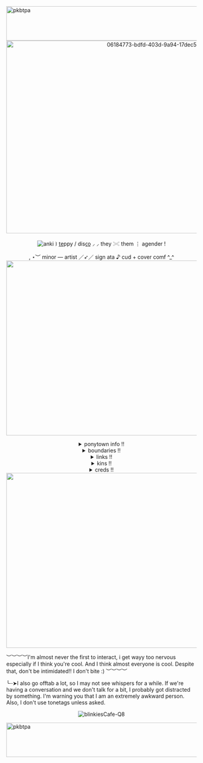 <img width="1044" height="91" alt="pkbtpa" src="https://github.com/user-attachments/assets/1850e560-4a87-4ac0-b936-14fd820b718b" />
<div align="center">
<img width="800" height="510" alt="06184773-bdfd-403d-9a94-17dec5ca15c6" src="https://github.com/user-attachments/assets/7a1655d8-e1f7-4586-a042-8af2f223c26a" />

![anki](https://img.shields.io/badge/welcome_to-happyville!-pink.svg?style=plastic&logo=gleam)
 ꒱ t̲e̲ppy / disc̲o̲   ⸝ ⸝    they 𓏵 them   ⋮   agender !

  , ⋆︶        minor    —    artist   ／➶／   sign ata ♪ cud + cover comf ^_^
<img width="3464" height="463" alt="eiuf7p" src="https://github.com/user-attachments/assets/de46e3ac-30cf-4a12-b741-b72aafb6d95a" />
<details>
<summary>ponytown info !!</summary>
please come sit with me in ponytown!! I absolutely love it. I'm rarely sitting with someone, but if I am, feel free to sit with us!

I'm usually sitting below the bakery, in the top left corner of spawn, or in the roblox area on the hills above the docks. I'm also always on safe server #1
</details>

<details>
<summary>boundaries !!</summary>
if you are 18+ please do not make sexual jokes around me! If you are -16, then go ahead idrc, and if you're -11, just..no :( 
I don't care if you're a proshipper just please don't talk about your ships or ANY ships unless I say you can. Same with spawnism.
I can block / unfriend freely and without explanation.
</details>

<details>
<summary>links !!</summary>
https://en.pronouns.page/@teppy

https://ch4nc3e.straw.page

https://ch4nc3.atabook.org/
</details>

<details>
<summary>kins !!</summary>

- ***Teppy***

- **Chance**

- **Elliot**

- **Looey**

- *Soren/Skittles*

- *74j*

- *Shelly*

- *Bassie*

- Mercury

- Hop
</details>

<details>
<summary>creds !!</summary>
All art, including pfp, is by May! on yt :>

All dividers + frames are free2use, found on pinterest!

Blinkie text by me, template free2use from blinkies.cafe (check out the site!!)

To get badges on your repository, use shield.io, go to the static badges section, and go from there!
</details>
<img width="3464" height="463" alt="eiuf7p" src="https://github.com/user-attachments/assets/de46e3ac-30cf-4a12-b741-b72aafb6d95a" /> </div>

︶︶︶︶I'm almost never the first to interact, i get wayy too nervous especially if I think you're cool. And I think almost everyone is cool. Despite that, don't be intimidated!! I don't bite :) ︶︶︶︶

╰┈➤I also go offtab a lot, so I may not see whispers for a while. If we're having a conversation and we don't talk for a bit, I probably got distracted by something. I'm warning you that I am an extremely awkward person. Also, I don't use tonetags unless asked.
<div align="center">

![blinkiesCafe-Q8](https://github.com/user-attachments/assets/d28f6da9-e01f-4447-bb61-efadda035afd)

</div>

<img width="1044" height="91" alt="pkbtpa" src="https://github.com/user-attachments/assets/1850e560-4a87-4ac0-b936-14fd820b718b" />
